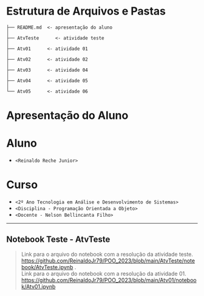 # Estrutura de Arquivos e Pastas

~~~
├── README.md  <- apresentação do aluno
│
├── AtvTeste      <- atividade teste
│
├── Atv01      <- atividade 01
│
├── Atv02      <- atividade 02
│
├── Atv03      <- atividade 04
│
├── Atv04      <- atividade 05
│
└── Atv05      <- atividade 06
~~~


# Apresentação do Aluno

# Aluno
* `<Reinaldo Reche Junior>` 

# Curso
* `<2º Ano Tecnologia em Análise e Desenvolvimento de Sistemas>`
* `<Disciplina - Programação Orientada a Objeto>`
* `<Docente - Nelson Bellincanta Filho>`

<hr>

## Notebook Teste - AtvTeste

> Link para o arquivo do notebook com a resolução da atividade teste. https://github.com/ReinaldoJr79/POO_2023/blob/main/AtvTeste/notebook/AtvTeste.ipynb . <br>
> Link para o arquivo do notebook com a resolução da atividade 01. https://github.com/ReinaldoJr79/POO_2023/blob/main/Atv01/notebook/Atv01.ipynb
